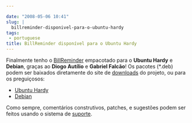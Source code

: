```yaml
---

date: "2008-05-06 10:41"
slug: |
  billreminder-disponivel-para-o-ubuntu-hardy
tags:
 - portuguese
title: BillReminder disponível para o Ubuntu Hardy
---
```


Finalmente tenho o
[BillReminder](http://billreminder.gnulinuxbrasil.org/) empacotado para
o **Ubuntu Hardy** e **Debian**, graças ao **Diogo Autílio** e **Gabriel
Falcão**! Os pacotes (\*.deb) podem ser baixados diretamente do site de
[downloads](http://code.google.com/p/billreminder/downloads/list) do
projeto, ou para os preguiçosos:

-   [Ubuntu
    Hardy](http://billreminder.googlecode.com/files/billreminder_0.3.1-1_all.deb)
-   [Debian](http://billreminder.googlecode.com/files/billreminder_0.3.1-1_i386.deb)

Como sempre, comentários construtivos, patches, e sugestões podem ser
feitos usando o sistema de
[suporte](http://code.google.com/p/billreminder/issues/list).

